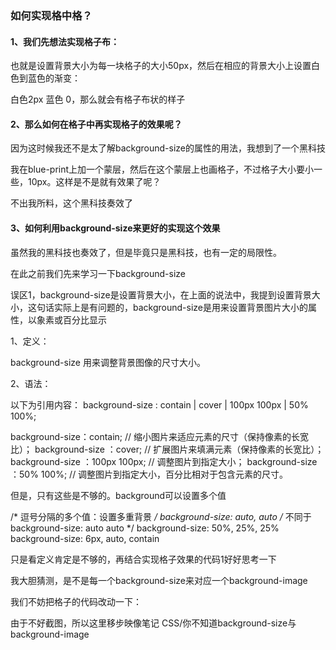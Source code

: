 ### 如何实现格中格？

#### 1、我们先想法实现格子布：

也就是设置背景大小为每一块格子的大小50px，然后在相应的背景大小上设置白色到蓝色的渐变：

白色2px 蓝色 0，那么就会有格子布状的样子

#### 2、那么如何在格子中再实现格子的效果呢？

因为这时候我还不是太了解background-size的属性的用法，我想到了一个黑科技

我在blue-print上加一个蒙层，然后在这个蒙层上也画格子，不过格子大小要小一些，10px。这样是不是就有效果了呢？

不出我所料，这个黑科技奏效了

#### 3、如何利用background-size来更好的实现这个效果

虽然我的黑科技也奏效了，但是毕竟只是黑科技，也有一定的局限性。

在此之前我们先来学习一下background-size

误区1，background-size是设置背景大小，在上面的说法中，我提到设置背景大小，这句话实际上是有问题的，background-size是用来设置背景图片大小的属性，以象素或百分比显示

1、定义：

background-size 用来调整背景图像的尺寸大小。

2、语法：

以下为引用内容：
background-size : contain | cover | 100px 100px | 50% 100%;

background-size：contain; // 缩小图片来适应元素的尺寸（保持像素的长宽比）；
background-size ：cover; // 扩展图片来填满元素（保持像素的长宽比）；
background-size ：100px 100px; // 调整图片到指定大小；
background-size ：50% 100%; // 调整图片到指定大小，百分比相对于包含元素的尺寸。

但是，只有这些是不够的。background可以设置多个值

/* 逗号分隔的多个值：设置多重背景 */
background-size: auto, auto     /* 不同于background-size: auto auto */
background-size: 50%, 25%, 25%
background-size: 6px, auto, contain

只是看定义肯定是不够的，再结合实现格子效果的代码1好好思考一下

我大胆猜测，是不是每一个background-size来对应一个background-image

我们不妨把格子的代码改动一下：

由于不好截图，所以这里移步映像笔记  CSS/你不知道background-size与background-image